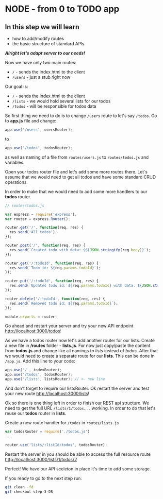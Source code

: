 # NODE - from 0 to TODO app

## In this step we will learn

- how to add/modify routes
- the basic structure of standard APIs

***Alright let's adapt server to our needs!***

Now we have only two main routes:

- `/` - sends the index.html to the client
- `/users` - just a stub right now

Our goal is:

- `/` - sends the index.html to the client
- `/lists` - we would hold several lists for our todos
- `/todos` - will be responsible for todos data

So first thing we need to do is to change `/users` route to let's say `/todos`. Go to **app.js** file and change:

```js
app.use('/users', usersRouter);
```

to

```js
app.use('/todos', todosRouter);
```

as well as naming of a file from `routes/users.js` to `routes/todos.js` and variables.

Open your todos router file and let's add some more routes there. Let`s assume that we would need to get all todos and have some standard CRUD operations.

In order to make that we would need to add some more handlers to our **todos** router.

```js
// routes/todos.js

var express = require('express');
var router = express.Router();

router.get('/', function(req, res) {
  res.send('All todos');
});

router.post('/', function(req, res) {
  res.send(`Created todo with data: $${JSON.stringify(req.body)}`);
});

router.get('/:todoId', function(req, res) {
  res.send(`Todo id: ${req.params.todoId}`);
});

router.put('/:todoId', function(req, res) {
  res.send(`Updated todo id: ${req.params.todoId} with data: ${JSON.stringify(req.body)}`);
});

router.delete('/:todoId', function(req, res) {
  res.send(`Removed todo id: ${req.params.todoId}`);
});

module.exports = router;
```

Go ahead and restart your server and try your new API endpoint <http://localhost:3000/todos>!

As we have a todos router now let's add another router for our lists. Create a new file in **/routes** folder - **lists.js**. For now just copy/paste the content from **todos.js** and change like all namings to *lists* instead of *todos*. After that we would need to create a separate route for our **lists**. This can be done in `/app.js`. Add this line to your code:

```js
app.use('/', indexRouter);
app.use('/todos', todosRouter);
app.use('/lists', listsRouter); // <- new line
```

And don't forget to require our listsRouter.
Ok restart the server and test your new route <http://localhost:3000/lists>!

Ok so there is one thing left in order to finish our REST api structure. We need to get the full URL `/lists/1/todos...` working. In order to do that let's reuse our **todos** router in **lists**.

Create a new route handler for `/todos` in `routes/lists.js`

```js
var todosRouter = require('./todos.js')
...

router.use('lists/:listId/todos', todosRouter);
```

Restart the server in you should be able to access the full resource route <http://localhost:3000/lists/1/todos/2>

Perfect! We have our API sceleton in place it's time to add some storage.

If you ready to go to the next step run:

```sh
git clean -fd
git checkout step-3-DB
```

[official site]: <http://expressjs.com>